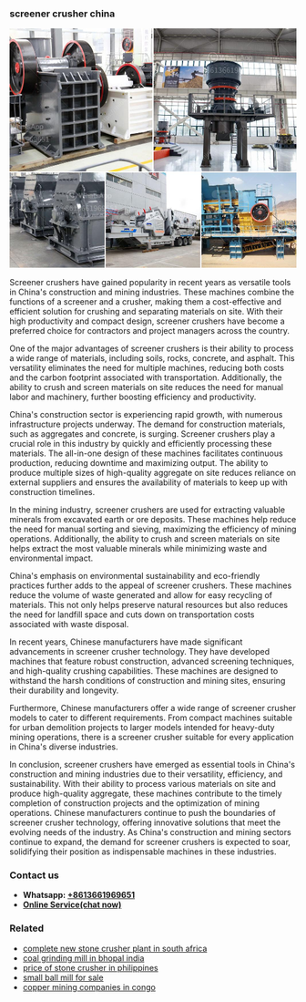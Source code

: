 <h3>screener crusher china</h3><img src='1704857039.jpg' alt=''><p>Screener crushers have gained popularity in recent years as versatile tools in China's construction and mining industries. These machines combine the functions of a screener and a crusher, making them a cost-effective and efficient solution for crushing and separating materials on site. With their high productivity and compact design, screener crushers have become a preferred choice for contractors and project managers across the country.</p><p>One of the major advantages of screener crushers is their ability to process a wide range of materials, including soils, rocks, concrete, and asphalt. This versatility eliminates the need for multiple machines, reducing both costs and the carbon footprint associated with transportation. Additionally, the ability to crush and screen materials on site reduces the need for manual labor and machinery, further boosting efficiency and productivity.</p><p>China's construction sector is experiencing rapid growth, with numerous infrastructure projects underway. The demand for construction materials, such as aggregates and concrete, is surging. Screener crushers play a crucial role in this industry by quickly and efficiently processing these materials. The all-in-one design of these machines facilitates continuous production, reducing downtime and maximizing output. The ability to produce multiple sizes of high-quality aggregate on site reduces reliance on external suppliers and ensures the availability of materials to keep up with construction timelines.</p><p>In the mining industry, screener crushers are used for extracting valuable minerals from excavated earth or ore deposits. These machines help reduce the need for manual sorting and sieving, maximizing the efficiency of mining operations. Additionally, the ability to crush and screen materials on site helps extract the most valuable minerals while minimizing waste and environmental impact.</p><p>China's emphasis on environmental sustainability and eco-friendly practices further adds to the appeal of screener crushers. These machines reduce the volume of waste generated and allow for easy recycling of materials. This not only helps preserve natural resources but also reduces the need for landfill space and cuts down on transportation costs associated with waste disposal.</p><p>In recent years, Chinese manufacturers have made significant advancements in screener crusher technology. They have developed machines that feature robust construction, advanced screening techniques, and high-quality crushing capabilities. These machines are designed to withstand the harsh conditions of construction and mining sites, ensuring their durability and longevity.</p><p>Furthermore, Chinese manufacturers offer a wide range of screener crusher models to cater to different requirements. From compact machines suitable for urban demolition projects to larger models intended for heavy-duty mining operations, there is a screener crusher suitable for every application in China's diverse industries.</p><p>In conclusion, screener crushers have emerged as essential tools in China's construction and mining industries due to their versatility, efficiency, and sustainability. With their ability to process various materials on site and produce high-quality aggregate, these machines contribute to the timely completion of construction projects and the optimization of mining operations. Chinese manufacturers continue to push the boundaries of screener crusher technology, offering innovative solutions that meet the evolving needs of the industry. As China's construction and mining sectors continue to expand, the demand for screener crushers is expected to soar, solidifying their position as indispensable machines in these industries.</p><h3>Contact us</h3><ul><li><strong>Whatsapp:&nbsp;<a href="https://wa.me/8613661969651">+8613661969651</a></strong></li><li><a href="https://swt.shibang-china.com/?git&amp;zhl&amp;screener crusher china"><strong>Online Service(chat now)</strong></a></li></ul><h3>Related</h3><ul><li><a href='complete new stone crusher plant in south africa.md'>complete new stone crusher plant in south africa</a></li><li><a href='coal grinding mill in bhopal india.md'>coal grinding mill in bhopal india</a></li><li><a href='price of stone crusher in philippines.md'>price of stone crusher in philippines</a></li><li><a href='small ball mill for sale.md'>small ball mill for sale</a></li><li><a href='copper mining companies in congo.md'>copper mining companies in congo</a></li></ul>